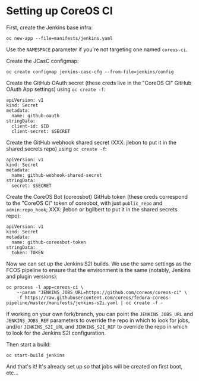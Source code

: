 # Setting up CoreOS CI

First, create the Jenkins base infra:

```
oc new-app --file=manifests/jenkins.yaml
```

Use the `NAMESPACE` parameter if you're not targeting one
named `coreos-ci`.

Create the JCasC configmap:

```
oc create configmap jenkins-casc-cfg --from-file=jenkins/config
```

Create the GitHub OAuth secret (these creds live in the
"CoreOS CI" GitHub OAuth App settings) using `oc create -f`:

```
apiVersion: v1
kind: Secret
metadata:
  name: github-oauth
stringData:
  client-id: $ID
  client-secret: $SECRET
```

Create the GitHub webhook shared secret (XXX: jlebon to put
it in the shared secrets repo) using `oc create -f`:

```
apiVersion: v1
kind: Secret
metadata:
  name: github-webhook-shared-secret
stringData:
  secret: $SECRET
```

Create the CoreOS Bot (coreosbot) GitHub token (these creds
correspond to the "CoreOS CI" token of coreobot, with just
`public_repo` and `admin:repo_hook`; XXX: jlebon or bgilbert
to put it in the shared secrets repo):

```
apiVersion: v1
kind: Secret
metadata:
  name: github-coreosbot-token
stringData:
  token: TOKEN
```

Now we can set up the Jenkins S2I builds. We use the same
settings as the FCOS pipeline to ensure that the environment
is the same (notably, Jenkins and plugin versions):

```
oc process -l app=coreos-ci \
    --param "JENKINS_JOBS_URL=https://github.com/coreos/coreos-ci" \
    -f https://raw.githubusercontent.com/coreos/fedora-coreos-pipeline/master/manifests/jenkins-s2i.yaml | oc create -f -
```

If working on your own fork/branch, you can point the
`JENKINS_JOBS_URL` and `JENKINS_JOBS_REF` parameters to
override the repo in which to look for jobs, and/or
`JENKINS_S2I_URL` and `JENKINS_S2I_REF` to override the repo
in which to look for the Jenkins S2I configuration.

Then start a build:

```
oc start-build jenkins
```

And that's it! It's already set up so that jobs will be
created on first boot, etc...
